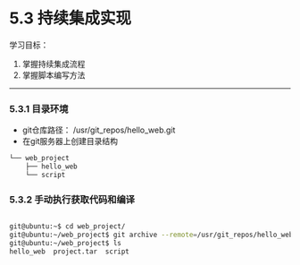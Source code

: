# 5.3 持续集成实现
学习目标：

1. 掌握持续集成流程
2. 掌握脚本编写方法

---

### 5.3.1 目录环境

- git仓库路径：
/usr/git_repos/hello_web.git
- 在git服务器上创建目录结构
```bash
└── web_project
    ├── hello_web
    └── script
```

### 5.3.2 手动执行获取代码和编译

```bash

git@ubuntu:~$ cd web_project/
git@ubuntu:~/web_project$ git archive --remote=/usr/git_repos/hello_web.git --format=tar -o project.tar master
git@ubuntu:~/web_project$ ls
hello_web  project.tar  script

```

